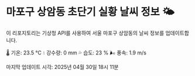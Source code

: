 
# 마포구 상암동 초단기 실황 날씨 정보 🌤️

이 리포지토리는 기상청 API를 사용하여 서울 마포구 상암동의 날씨 정보를 업데이트합니다. 

🌡️ 기온: 23.5 ℃
💧 강수량: 0 mm
💦 습도: 23 %
🌬️ 풍속: 1.9 m/s

마지막 업데이트 시각: 2025년 04월 30일 18시 11분    
